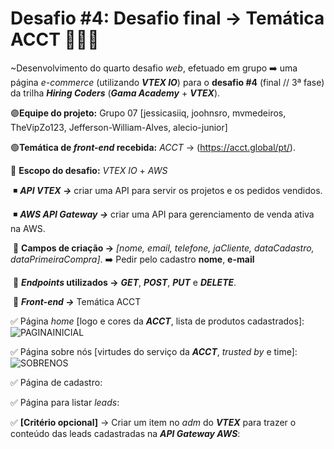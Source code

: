 # Desafio #4: Desafio final → Temática ACCT 🚀✨👊

~Desenvolvimento do quarto desafio *web*, efetuado em grupo ➡️ uma página *e-commerce* (utilizando ***VTEX IO***) para o **desafio #4** (final // 3ª fase) da trilha ***Hiring Coders*** (***Gama Academy*** + ***VTEX***).

🟣**Equipe do projeto:** Grupo 07 [jessicasiiq, joohnsro, mvmedeiros, TheVipZo123, Jefferson-William-Alves, alecio-junior]

🟢**Temática de *front-end* recebida:** *ACCT* → (https://acct.global/pt/).

🤍 **Escopo do desafio:** *VTEX IO* + *AWS*

​		◾ ***API VTEX →*** criar uma API para servir os projetos e os pedidos vendidos.

​		◾ ***AWS API Gateway →*** criar uma API para gerenciamento de venda ativa na AWS.

​				🔹 **Campos de criação →** *[nome, email, telefone, jaCliente, dataCadastro, dataPrimeiraCompra]*. ➡️ Pedir pelo cadastro **nome**, **e-mail**

​				🔸 ***Endpoints* utilizados →** ***GET***, ***POST***, ***PUT*** e ***DELETE***.

​				🔹 ***Front-end →*** Temática ACCT

✅ Página *home* [logo e cores da ***ACCT***, lista de produtos cadastrados]: 
![PAGINAINICIAL](https://user-images.githubusercontent.com/72312529/131421252-826985b3-3bca-4355-bbe1-461dc247dca1.gif)

✅ Página sobre nós [virtudes do serviço da ***ACCT***, *trusted by* e time]:
![SOBRENOS](https://user-images.githubusercontent.com/72312529/131421272-4c05976d-f6d1-44d3-b7a0-889746198058.gif)

✅ Página de cadastro:

✅ Página para listar *leads*:

✅ **[Critério opcional]** →  Criar um item no *adm* do ***VTEX*** para trazer o conteúdo das leads cadastradas na ***API Gateway AWS***: 
